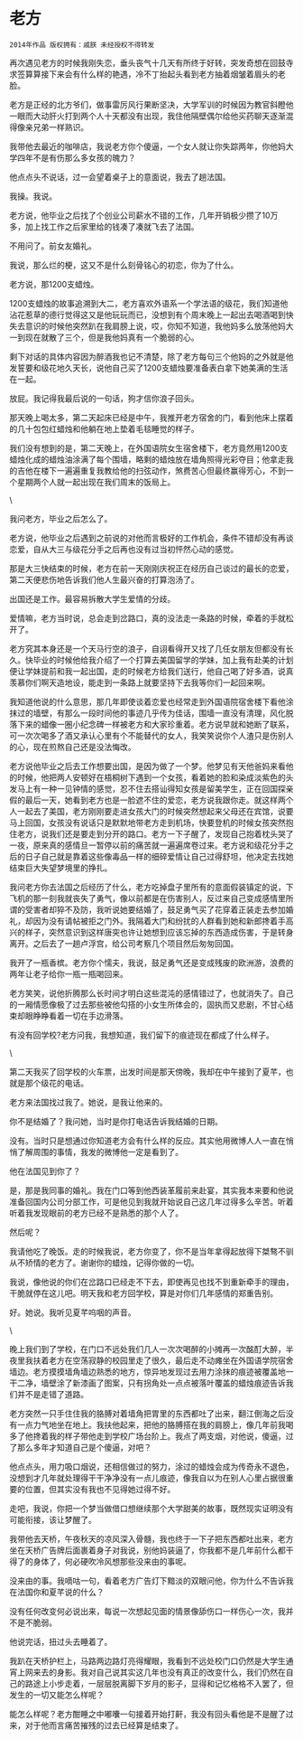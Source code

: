 # 老方

    2014年作品 版权拥有：戚朕 未经授权不得转发
    

再次遇见老方的时候我刚失恋，垂头丧气十几天有所终于好转，突发奇想在回鼓寺求签算算接下来会有什么样的艳遇，冷不丁抬起头看到老方抽着烟皱着眉头的老脸。
   
老方是正经的北方爷们，做事雷厉风行果断坚决，大学军训的时候因为教官斜瞪他一眼而大动肝火打到两个人十天都没有出现，我住他隔壁偶尔给他买药聊天逐渐混得像亲兄弟一样熟识。
   
我带他去最近的咖啡店，我说老方你个傻逼，一个女人就让你失踪两年，你他妈大学四年不是有伤那么多女孩的魄力？

他点点头不说话，过一会望着桌子上的意面说，我去了趟法国。

我操。我说。

老方说，他毕业之后找了个创业公司薪水不错的工作，几年开销极少攒了10万多，加上找工作之后家里给的钱凑了凑就飞去了法国。

不用问了。前女友婚礼。

我说，那么烂的梗，这又不是什么刻骨铭心的初恋，你为了什么。

老方说，那1200支蜡烛。
   
1200支蜡烛的故事追溯到大二，老方喜欢外语系一个学法语的级花，我们知道他沾花惹草的德行觉得这又是他玩玩而已，没想到有个周末晚上一起出去喝酒喝到快失去意识的时候他突然趴在我肩膀上说，哎，你知不知道，我他妈多么放荡他妈大一到现在就散了三个，但是我他妈真有一个脆弱的心。

剩下对话的具体内容因为醉酒我也记不清楚，除了老方每句三个他妈的之外就是他发誓要和级花地久天长，说他自己买了1200支蜡烛要准备表白拿下她美满的生活在一起。

放屁。我记得我最后说的一句话，狗才信你浪子回头。

那天晚上喝太多，第二天起床已经是中午，我推开老方宿舍的门，看到他床上摆着的几十包包红蜡烛和他躺在地上垫着毛毯睡觉的样子。

我们没有想到的是，第二天晚上，在外国语院女生宿舍楼下，老方竟然用1200支蜡烛化成的蜡烛油涂满了每个围墙，略剩的蜡烛放在墙角照得光彩夺目；他拿走我的吉他在楼下一遍遍重复我教给他的扫弦动作，煞费苦心但最终赢得芳心，不到一个星期两个人就一起出现在我们周末的饭局上。
 
\

我问老方，毕业之后怎么了。

老方说，他毕业之后遇到之前说的对他而言极好的工作机会，条件不错却没有再谈恋爱，自从大三与级花分手之后再也没有过当初怦然心动的感觉。

那是大三快结束的时候，老方在前一天刚刚庆祝正在经历自己谈过的最长的恋爱，第二天便悲伤地告诉我们他人生最兴奋的打算泡汤了。

出国还是工作。最容易拆散大学生爱情的分歧。

爱情嘛，老方当时说，总会走到岔路口，真的没法走一条路的时候，牵着的手就松开了。

老方究其本身还是一个天马行空的浪子，自诩看得开又找了几任女朋友但都没有长久。快毕业的时候他给我介绍了一个打算去美国留学的学妹，加上我有赴美的计划便让学妹提前和我一起出国，走的时候老方给我们送行，他自己喝了好多酒，说真羡慕你们啊天造地设，能走到一条路上就要坚持下去我等你们一起回来啊。

我知道他说的什么意思，那几年即使谈着恋爱也经常走到外国语院宿舍楼下看他涂抹过的墙壁，有那么一段时间他的事迹几乎传为佳话，围墙一直没有清理，风化脱落下来的蜡像一圈小纪念碑一样被老方和大家珍重着。老方说早就和她断了联系，可一次次喝多了酒又承认心里有个不能替代的女人，我笑笑说你个人渣只是伤别人的心，现在煎熬自己还是没法悔改。

老方说他毕业之后去工作想要出国，是因为做了一个梦。他梦见有天他爸妈来看他的时候，他把两人安顿好在梧桐树下遇到一个女孩，看着她的脸和染成淡紫色的头发马上有一种一见钟情的感觉，忍不住去搭讪得知女孩是留美学生，正在回国探亲假的最后一天，她看到老方也是一脸遮不住的爱恋，老方说我跟你走。就这样两个人一起去了美国，老方刚刚要走进女孩大门的时候突然想起来父母还在宾馆，说要马上回国，女孩没有说话只是默默地带老方走到机场，快要登机的时候女孩突然抱住老方，说我们还是要走到分开的路口。老方一下子醒了，发现自己抱着枕头哭了一夜，原来真的感情旦一暂停以前的痛苦就一遍遍席卷过来。老方说和级花分手之后的日子自己就是靠着这些像毒品一样的细碎爱情让自己过得舒坦，他决定去找她结束巨大失望梦境里的挣扎。

我问老方你去法国之后经历了什么，老方吃掉盘子里所有的意面假装镇定的说，下飞机的那一刻我就丧失了勇气，像以前都是在伤害别人，反过来自己变成感情里所谓的受害者却猝不及防，我听说她要结婚了，鼓足勇气买了花穿着正装走去参加婚礼，却因为没有请帖被拒之门外。我隔着大门和纷扰的人群看到她和新郎搀着手高兴的样子，突然意识到这样唐突也许让她想到应该忘掉的东西造成伤害，于是转身离开。之后去了一趟卢浮宫，给公司考察几个项目然后匆匆回国。       

我开了一瓶香槟。老方你个懦夫，我说，鼓足勇气还是变成残废的欧洲游，浪费的两年让老子给你一瓶一瓶喝回来。

老方笑笑，说他折腾那么长时间才明白这些混沌的感情错过了，也就消失了。自己的一厢情愿像极了过去那些被他勾搭的小女生所体会的，固执而又悲剧，不甘心结束却眼睁睁看着一切在手边滑落。

有没有回学校?老方问我，我想知道，我们留下的痕迹现在都成了什么样子。

\

第二天我买了回学校的火车票，出发时间是那天傍晚，我却在中午接到了夏芊，也就是那个级花的电话。

老方来法国找过我了。她说，是我让他来的。

你不是结婚了？我问她，当时是你打电话告诉我结婚的日期。

没有。当时只是想通过你知道老方会有什么样的反应。其实他用微博人人一直在悄悄了解周围的事情，我发的微博他一定是看到了。

他在法国见到你了？

是，那是我同事的婚礼。我在门口等到他西装革履前来赴宴，其实我本来要和他说准备回国内公司分部工作，可是他见到我就开始说自己这几年过得多么辛苦。听着听着我发现眼前的老方已经不是熟悉的那个人了。

然后呢？

我请他吃了晚饭。走的时候我说，老方你变了，你不是当年拿得起放得下桀骜不驯从不矫情的老方了。谢谢你的蜡烛，记得你做的一切。

我说，像他说的你们在岔路口已经走不下去，即使再见也找不到重新牵手的理由，干脆就停在这儿吧。明天我和老方回学校，算是对你们几年感情的郑重告别。

好。她说。我听见夏芊呜咽的声音。

\

晚上我们到了学校，在门口不远处我们几人一次次喝醉的小摊再一次酩酊大醉，半夜里我扶着老方在空荡寂静的校园里走了很久，最后走不动瘫坐在外国语学院宿舍墙边。老方摸摸墙角墙边熟悉的地方，惊异地发现过去用力涂抹的痕迹被覆盖地一干二净，墙壁涂了新漆画了图案，只有拐角处一点点被落叶覆盖的蜡烛痕迹告诉我们并不是走错了道路。

老方突然一只手住住我的胳膊对着墙角把胃里的东西都吐了出来，翻江倒海之后没有一点力气地坐在地上。我扶他起来，把他的胳膊搭在我的肩膀上，像几年前我喝多了他搀着我的样子带他走到学校广场台阶上。我点了两支烟，对他说，傻逼，过了那么多年才知道自己是个傻逼，对吧？

他点点头，用力吸口烟说，还相信做过的努力，涂过的蜡烛会成为传奇永不退色，没想到才几年就处理得干干净净没有一点儿痕迹，像我自以为在别人心里占据很重要的位置，但其实没有我也不见得她过得不好。

走吧，我说，你把一个梦当做借口想继续那个大学甜美的故事，既然现实证明没有可能衔接，该让梦醒了。

我带他去天桥，午夜秋天的凉风深入骨髓，我也终于一下子把东西都吐出来，老方坐在天桥广告牌后面裹着身子对我说，别他妈装逼了，你我都不是几年前什么都干得了的身体了，何必硬吹冷风想那些没来由的事呢。

没来由的事。我嘀咕一句，看着老方广告灯下黯淡的双眼问他，你为什么不告诉我在法国你和夏芊说的什么？

没有任何改变何必说出来，每说一次想起见面的情景像舔伤口一样伤心一次，我并不是不脆弱。

他说完话，扭过头去睡着了。

我趴在天桥护栏上，马路两边路灯亮得耀眼，我看到不远处校门口仍然是大学生通宵上网来去的身影。我对自己说其实这几年也没有真正的改变什么，我们仍然在自己的路途上小步走着，一层层脱离脚下岁月的影子，显得和记忆格格不入罢了，但发生的一切又能怎么样呢？

能怎么样呢？老方酣睡之中嘟囔一句接着开始打鼾，我没有回头看他是不是醒了过来，对于他而言痛苦摧残的过去已经算是结束了。



